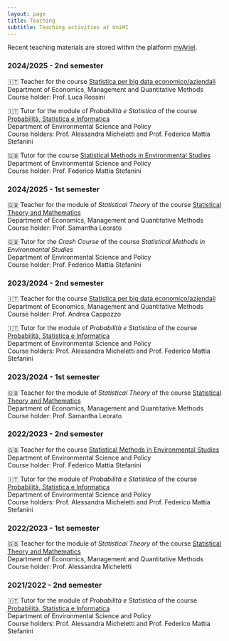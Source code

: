 ```yaml
---
layout: page
title: Teaching
subtitle: Teaching activities at UniMI
---
```


Recent teaching materials are stored within the platform [myAriel](https://myariel.unimi.it/).


### 2024/2025 - 2nd semester

&#x1F1EE;&#x1F1F9; Teacher for the course [Statistica per big data economico/aziendali](https://www.unimi.it/it/corsi/insegnamenti-dei-corsi-di-laurea/2025/statistica-big-data-economico/aziendali)    
Department of Economics, Management and Quantitative Methods    
Course holder: Prof. Luca Rossini    

&#x1F1EE;&#x1F1F9; Tutor for the module of _Probabilità e Statistica_ of the course [Probabilità, Statistica e Informatica](https://www.unimi.it/it/corsi/insegnamenti-dei-corsi-di-laurea/2025/probabilita-statistica-e-informatica)    
Department of Environmental Science and Policy    
Course holders: Prof. Alessandra Micheletti and Prof. Federico Mattia Stefanini    

&#x1F1EC;&#x1F1E7; Tutor for the course [Statistical Methods in Environmental Studies](https://www.unimi.it/it/corsi/insegnamenti-dei-corsi-di-laurea/2025/statistical-methods-environmental-studies)    
Department of Environmental Science and Policy    
Course holder: Prof. Federico Mattia Stefanini 

### 2024/2025 - 1st semester

&#x1F1EC;&#x1F1E7; Teacher for the module of _Statistical Theory_ of the course [Statistical Theory and Mathematics](https://www.unimi.it/it/corsi/insegnamenti-dei-corsi-di-laurea/2025/statistical-theory-and-mathematics)    
Department of Economics, Management and Quantitative Methods    
Course holder: Prof. Samantha Leorato    

&#x1F1EC;&#x1F1E7; Tutor for the _Crash Course_ of the course _Statistical Methods in Environmental Studies_    
Department of Environmental Science and Policy    
Course holder: Prof. Federico Mattia Stefanini    

### 2023/2024 - 2nd semester

&#x1F1EE;&#x1F1F9; Teacher for the course [Statistica per big data economico/aziendali](https://www.unimi.it/it/corsi/insegnamenti-dei-corsi-di-laurea/2024/statistica-big-data-economico/aziendali)    
Department of Economics, Management and Quantitative Methods    
Course holder: Prof. Andrea Cappozzo    

&#x1F1EE;&#x1F1F9; Tutor for the module of _Probabilità e Statistica_ of the course [Probabilità, Statistica e Informatica](https://www.unimi.it/it/corsi/insegnamenti-dei-corsi-di-laurea/2024/probabilita-statistica-e-informatica)    
Department of Environmental Science and Policy    
Course holders: Prof. Alessandra Micheletti and Prof. Federico Mattia Stefanini    

### 2023/2024 - 1st semester

&#x1F1EC;&#x1F1E7; Teacher for the module of _Statistical Theory_ of the course [Statistical Theory and Mathematics](https://www.unimi.it/it/corsi/insegnamenti-dei-corsi-di-laurea/2024/statistical-theory-and-mathematics)    
Department of Economics, Management and Quantitative Methods    
Course holder: Prof. Samantha Leorato    

### 2022/2023 - 2nd semester

&#x1F1EC;&#x1F1E7; Teacher for the course [Statistical Methods in Environmental Studies](https://www.unimi.it/en/education/degree-programme-courses/2023/statistical-methods-environmental-studies)    
Department of Environmental Science and Policy    
Course holder: Prof. Federico Mattia Stefanini    

&#x1F1EE;&#x1F1F9; Tutor for the module of _Probabilità e Statistica_ of the course [Probabilità, Statistica e Informatica](https://www.unimi.it/it/corsi/insegnamenti-dei-corsi-di-laurea/2023/probabilita-statistica-e-informatica)    
Department of Environmental Science and Policy    
Course holders: Prof. Alessandra Micheletti and Prof. Federico Mattia Stefanini    

### 2022/2023 - 1st semester

&#x1F1EC;&#x1F1E7; Teacher for the module of _Statistical Theory_ of the course [Statistical Theory and Mathematics](https://www.unimi.it/it/corsi/insegnamenti-dei-corsi-di-laurea/2023/statistical-theory-and-mathematics)    
Department of Economics, Management and Quantitative Methods    
Course holder: Prof. Alessandra Micheletti    

### 2021/2022 - 2nd semester

&#x1F1EE;&#x1F1F9; Tutor for the module of _Probabilità e Statistica_ of the course [Probabilità, Statistica e Informatica](https://www.unimi.it/it/corsi/insegnamenti-dei-corsi-di-laurea/2022/probabilita-statistica-e-informatica)    
Department of Environmental Science and Policy    
Course holders: Prof. Alessandra Micheletti and Prof. Federico Mattia Stefanini    



